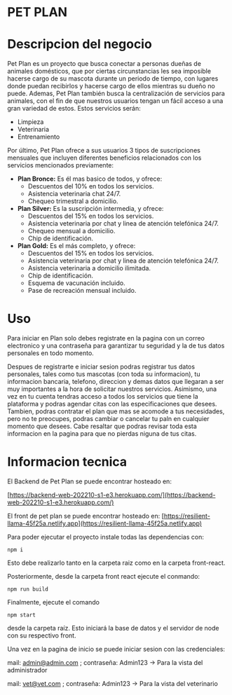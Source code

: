 # PET PLAN
# Descripcion del negocio

Pet Plan es un proyecto que busca conectar a personas dueñas de animales domésticos, que por ciertas circunstancias les sea imposible hacerse cargo de su mascota durante un periodo de tiempo, con lugares donde puedan recibirlos y hacerse cargo de ellos mientras su dueño no puede. Ademas, Pet Plan también busca la centralización de servicios para animales, con el fin de que nuestros usuarios tengan un fácil acceso a una gran variedad de estos. Estos servicios serán:

- Limpieza
- Veterinaria
- Entrenamiento

Por último, Pet Plan ofrece a sus usuarios 3 tipos de suscripciones mensuales que incluyen diferentes beneficios relacionados con los servicios mencionados previamente:

- **Plan Bronce:** Es él mas basico de todos, y ofrece:
  - Descuentos del 10% en todos los servicios.
  - Asistencia veterinaria chat 24/7.
  - Chequeo trimestral a domicilio.
- **Plan Silver:** Es la suscripción intermedia, y ofrece:
  - Descuentos del 15% en todos los servicios.
  - Asistencia veterinaria por chat y linea de atención telefónica 24/7.
  - Chequeo mensual a domicilio.
  - Chip de identificación.
- **Plan Gold:** Es el más completo, y ofrece:
  - Descuentos del 15% en todos los servicios.
  - Asistencia veterinaria por chat y linea de atención telefónica 24/7.
  - Asistencia veterinaria a domicilio ilimitada.
  - Chip de identificación.
  - Esquema de vacunación incluido.
  - Pase de recreación mensual incluido.

# Uso
Para iniciar en Plan solo debes registrate en la pagina con un correo electronico y una contraseña para garantizar tu seguridad y la de tus datos personales en todo momento.

Despues de registrarte e iniciar sesion podras registrar tus datos personales, tales como tus mascotas (con toda su informacion), tu informacion bancaria, telefono, direccion y demas datos que llegaran a ser muy importantes a la hora de solicitar nuestros servicios. Asimismo, una vez en tu cuenta tendras acceso a todos los servicios que tiene la plataforma y podras agendar citas con las especificaciones que desees. Tambien, podras contratar el plan que mas se acomode a tus necesidades, pero no te preocupes, podras cambiar o cancelar tu paln en cualquier momento que desees. Cabe resaltar que podras revisar toda esta informacion en la pagina para que no pierdas niguna de tus citas.

# Informacion tecnica

El Backend de Pet Plan se puede encontrar hosteado en:

[https://backend-web-202210-s1-e3.herokuapp.com/](https://backend-web-202210-s1-e3.herokuapp.com/)

El front de pet plan se puede encontrar hosteado en:
[https://resilient-llama-45f25a.netlify.app](https://resilient-llama-45f25a.netlify.app)

Para poder ejecutar el proyecto instale todas las dependencias con:

`npm i`

Esto debe realizarlo tanto en la carpeta raiz como en la carpeta front-react.

Posteriormente, desde la carpeta front react ejecute el conmando:

`npm run build`

Finalmente, ejecute el comando

`npm start`

desde la carpeta raíz. Esto iniciará la base de datos y el servidor de node con su respectivo front.

Una vez en la pagina de inicio se puede iniciar sesion con las credenciales:

mail: admin@admin.com  ;  contraseña: Admin123 -> Para la vista del administrador

mail: vet@vet.com  ; contraseña: Admin123 -> Para la vista del veterinario


